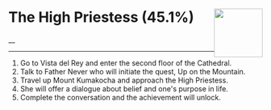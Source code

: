 # The High Priestess (45.1%) <img style="float: right;" src="https://cdn.cloudflare.steamstatic.com/steamcommunity/public/images/apps/1091500/8f5eacf50eb2ad11fe9dbd1d3a98c306d54ff545.jpg" width="96" height="96">

__

---

1. Go to Vista del Rey and enter the second floor of the Cathedral.
2. Talk to Father Never who will initiate the quest, Up on the Mountain.
3. Travel up Mount Kumakocha and approach the High Priestess.
4. She will offer a dialogue about belief and one's purpose in life.
5. Complete the conversation and the achievement will unlock.